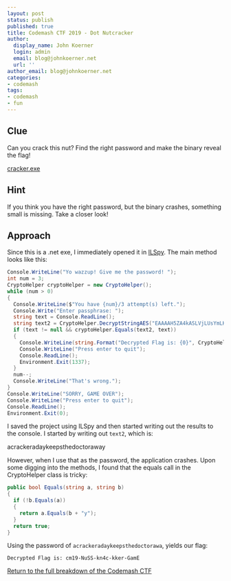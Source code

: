 ```yaml
---
layout: post
status: publish
published: true
title: Codemash CTF 2019 - Dot Nutcracker
author:
  display_name: John Koerner
  login: admin
  email: blog@johnkoerner.net
  url: ''
author_email: blog@johnkoerner.net
categories:
- codemash
tags:
- codemash
- fun
---
```


Clue
---
Can you crack this nut? Find the right password and make the binary reveal the flag!

[cracker.exe](/content/Cracker.exe)

Hint
---
If you think you have the right password, but the binary crashes, something small is missing. Take a closer look!


Approach
---
Since this is a .net exe, I immediately opened it in [ILSpy](https://github.com/icsharpcode/ILSpy).  The main method looks like this:

``` csharp
Console.WriteLine("Yo wazzup! Give me the password! ");
int num = 3;
CryptoHelper cryptoHelper = new CryptoHelper();
while (num > 0)
{
  Console.WriteLine($"You have {num}/3 attempt(s) left.");
  Console.Write("Enter passphrase: ");
  string text = Console.ReadLine();
  string text2 = CryptoHelper.DecryptStringAES("EAAAAH5ZA4kASLVjLUsYmLK3h74KWmkS4BvBS61BuaD4lnyqdz3AO8/xfGO1atVdci0x1g==");
  if (text != null && cryptoHelper.Equals(text2, text))
  {
    Console.WriteLine(string.Format("Decrypted Flag is: {0}", CryptoHelper.DecryptStringAES("EAAAAOlDKPcRaUj/ITV1q9IHN1bAQyUWxZqVob+G1gpmyoIJIPej1O3T4TWnRUndqp4NnA==", CryptoHelper.GetHashString(text2), text, text)));
    Console.WriteLine("Press enter to quit");
    Console.ReadLine();
    Environment.Exit(1337);
  }
  num--;
  Console.WriteLine("That's wrong.");
}
Console.WriteLine("SORRY, GAME OVER");
Console.WriteLine("Press enter to quit");
Console.ReadLine();
Environment.Exit(0);
```

I saved the project using ILSpy and then started writing out the results to the console. I started by writing out `text2`, which is:

acrackeradaykeepsthedoctoraway

However, when I use that as the password, the application crashes. Upon some digging into the methods, I found that the equals call in the CryptoHelper class is tricky:

``` csharp
public bool Equals(string a, string b)
{
  if (!b.Equals(a))
  {
    return a.Equals(b + "y");
  }
  return true;
}
```
Using the password of `acrackeradaykeepsthedoctorawa`, yields our flag:

```
Decrypted Flag is: cm19-NuSS-kn4c-kker-GamE
```

[Return to the full breakdown of the Codemash CTF](/codemash/codemash-ctf-breakdown-2019/)